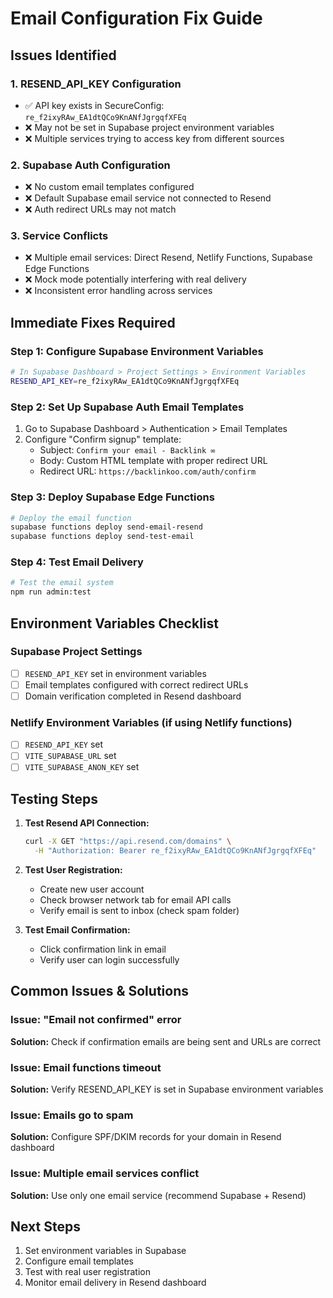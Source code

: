 # Email Configuration Fix Guide

## Issues Identified

### 1. RESEND_API_KEY Configuration
- ✅ API key exists in SecureConfig: `re_f2ixyRAw_EA1dtQCo9KnANfJgrgqfXFEq`
- ❌ May not be set in Supabase project environment variables
- ❌ Multiple services trying to access key from different sources

### 2. Supabase Auth Configuration
- ❌ No custom email templates configured
- ❌ Default Supabase email service not connected to Resend
- ❌ Auth redirect URLs may not match

### 3. Service Conflicts
- ❌ Multiple email services: Direct Resend, Netlify Functions, Supabase Edge Functions
- ❌ Mock mode potentially interfering with real delivery
- ❌ Inconsistent error handling across services

## Immediate Fixes Required

### Step 1: Configure Supabase Environment Variables
```bash
# In Supabase Dashboard > Project Settings > Environment Variables
RESEND_API_KEY=re_f2ixyRAw_EA1dtQCo9KnANfJgrgqfXFEq
```

### Step 2: Set Up Supabase Auth Email Templates
1. Go to Supabase Dashboard > Authentication > Email Templates
2. Configure "Confirm signup" template:
   - Subject: `Confirm your email - Backlink ∞`
   - Body: Custom HTML template with proper redirect URL
   - Redirect URL: `https://backlinkoo.com/auth/confirm`

### Step 3: Deploy Supabase Edge Functions
```bash
# Deploy the email function
supabase functions deploy send-email-resend
supabase functions deploy send-test-email
```

### Step 4: Test Email Delivery
```bash
# Test the email system
npm run admin:test
```

## Environment Variables Checklist

### Supabase Project Settings
- [ ] `RESEND_API_KEY` set in environment variables
- [ ] Email templates configured with correct redirect URLs
- [ ] Domain verification completed in Resend dashboard

### Netlify Environment Variables (if using Netlify functions)
- [ ] `RESEND_API_KEY` set
- [ ] `VITE_SUPABASE_URL` set
- [ ] `VITE_SUPABASE_ANON_KEY` set

## Testing Steps

1. **Test Resend API Connection:**
   ```bash
   curl -X GET "https://api.resend.com/domains" \
     -H "Authorization: Bearer re_f2ixyRAw_EA1dtQCo9KnANfJgrgqfXFEq"
   ```

2. **Test User Registration:**
   - Create new user account
   - Check browser network tab for email API calls
   - Verify email is sent to inbox (check spam folder)

3. **Test Email Confirmation:**
   - Click confirmation link in email
   - Verify user can login successfully

## Common Issues & Solutions

### Issue: "Email not confirmed" error
**Solution:** Check if confirmation emails are being sent and URLs are correct

### Issue: Email functions timeout
**Solution:** Verify RESEND_API_KEY is set in Supabase environment variables

### Issue: Emails go to spam
**Solution:** Configure SPF/DKIM records for your domain in Resend dashboard

### Issue: Multiple email services conflict
**Solution:** Use only one email service (recommend Supabase + Resend)

## Next Steps

1. Set environment variables in Supabase
2. Configure email templates
3. Test with real user registration
4. Monitor email delivery in Resend dashboard
